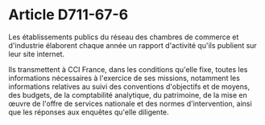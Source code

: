 # Article D711-67-6

<p>Les établissements publics du réseau des chambres de commerce et d'industrie élaborent chaque année un rapport d'activité qu'ils publient sur leur site internet.</p><p> Ils transmettent à CCI France, dans les conditions qu'elle fixe, toutes les informations nécessaires à l'exercice de ses missions, notamment les informations relatives au suivi des conventions d'objectifs et de moyens, des budgets, de la comptabilité analytique, du patrimoine, de la mise en œuvre de l'offre de services nationale et des normes d'intervention, ainsi que les réponses aux enquêtes qu'elle diligente.</p>